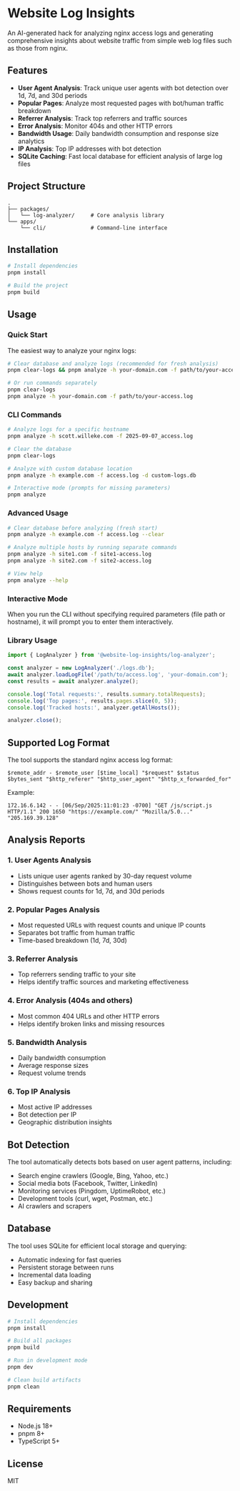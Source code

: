 # Website Log Insights

An AI-generated hack for analyzing nginx access logs and generating comprehensive insights about website traffic from simple web log files such as those from nginx.

## Features

- **User Agent Analysis**: Track unique user agents with bot detection over 1d, 7d, and 30d periods
- **Popular Pages**: Analyze most requested pages with bot/human traffic breakdown
- **Referrer Analysis**: Track top referrers and traffic sources
- **Error Analysis**: Monitor 404s and other HTTP errors
- **Bandwidth Usage**: Daily bandwidth consumption and response size analytics
- **IP Analysis**: Top IP addresses with bot detection
- **SQLite Caching**: Fast local database for efficient analysis of large log files

## Project Structure

```
.
├── packages/
│   └── log-analyzer/     # Core analysis library
└── apps/
    └── cli/              # Command-line interface
```

## Installation

```bash
# Install dependencies
pnpm install

# Build the project
pnpm build
```

## Usage

### Quick Start

The easiest way to analyze your nginx logs:

```bash
# Clear database and analyze logs (recommended for fresh analysis)
pnpm clear-logs && pnpm analyze -h your-domain.com -f path/to/your-access.log

# Or run commands separately
pnpm clear-logs
pnpm analyze -h your-domain.com -f path/to/your-access.log
```

### CLI Commands

```bash
# Analyze logs for a specific hostname
pnpm analyze -h scott.willeke.com -f 2025-09-07_access.log

# Clear the database
pnpm clear-logs

# Analyze with custom database location
pnpm analyze -h example.com -f access.log -d custom-logs.db

# Interactive mode (prompts for missing parameters)
pnpm analyze
```

### Advanced Usage

```bash
# Clear database before analyzing (fresh start)
pnpm analyze -h example.com -f access.log --clear

# Analyze multiple hosts by running separate commands
pnpm analyze -h site1.com -f site1-access.log
pnpm analyze -h site2.com -f site2-access.log

# View help
pnpm analyze --help
```

### Interactive Mode

When you run the CLI without specifying required parameters (file path or hostname), it will prompt you to enter them interactively.

### Library Usage

```typescript
import { LogAnalyzer } from '@website-log-insights/log-analyzer';

const analyzer = new LogAnalyzer('./logs.db');
await analyzer.loadLogFile('/path/to/access.log', 'your-domain.com');
const results = await analyzer.analyze();

console.log('Total requests:', results.summary.totalRequests);
console.log('Top pages:', results.pages.slice(0, 5));
console.log('Tracked hosts:', analyzer.getAllHosts());

analyzer.close();
```

## Supported Log Format

The tool supports the standard nginx access log format:

```
$remote_addr - $remote_user [$time_local] "$request" $status $bytes_sent "$http_referer" "$http_user_agent" "$http_x_forwarded_for"
```

Example:
```
172.16.6.142 - - [06/Sep/2025:11:01:23 -0700] "GET /js/script.js HTTP/1.1" 200 1650 "https://example.com/" "Mozilla/5.0..." "205.169.39.128"
```

## Analysis Reports

### 1. User Agents Analysis
- Lists unique user agents ranked by 30-day request volume
- Distinguishes between bots and human users
- Shows request counts for 1d, 7d, and 30d periods

### 2. Popular Pages Analysis
- Most requested URLs with request counts and unique IP counts
- Separates bot traffic from human traffic
- Time-based breakdown (1d, 7d, 30d)

### 3. Referrer Analysis
- Top referrers sending traffic to your site
- Helps identify traffic sources and marketing effectiveness

### 4. Error Analysis (404s and others)
- Most common 404 URLs and other HTTP errors
- Helps identify broken links and missing resources

### 5. Bandwidth Analysis
- Daily bandwidth consumption
- Average response sizes
- Request volume trends

### 6. Top IP Analysis
- Most active IP addresses
- Bot detection per IP
- Geographic distribution insights

## Bot Detection

The tool automatically detects bots based on user agent patterns, including:

- Search engine crawlers (Google, Bing, Yahoo, etc.)
- Social media bots (Facebook, Twitter, LinkedIn)
- Monitoring services (Pingdom, UptimeRobot, etc.)
- Development tools (curl, wget, Postman, etc.)
- AI crawlers and scrapers

## Database

The tool uses SQLite for efficient local storage and querying:

- Automatic indexing for fast queries
- Persistent storage between runs
- Incremental data loading
- Easy backup and sharing

## Development

```bash
# Install dependencies
pnpm install

# Build all packages
pnpm build

# Run in development mode
pnpm dev

# Clean build artifacts
pnpm clean
```

## Requirements

- Node.js 18+
- pnpm 8+
- TypeScript 5+

## License

MIT
